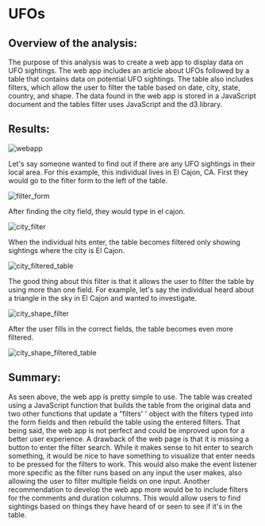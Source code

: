 # UFOs
## Overview of the analysis:
The purpose of this analysis was to create a web app to display data on UFO sightings. The web app includes an article about UFOs followed by a table that contains data on potential UFO sightings. The table also includes filters, which allow the user to filter the table based on date, city, state, country, and shape. The data found in the web app is stored in a JavaScript document and the tables filter uses JavaScript and the d3 library.
## Results:
![webapp](https://user-images.githubusercontent.com/107213807/185769640-43fe3028-74f2-45ed-9c34-27a8c0955242.png)

Let's say someone wanted to find out if there are any UFO sightings in their local area. For this example, this individual lives in El Cajon, CA. First they would go to the filter form to the left of the table.

![filter_form](https://user-images.githubusercontent.com/107213807/185769711-d181ad85-ad53-40aa-a62a-82d54bb0e2c2.png)

After finding the city field, they would type in el cajon.

![city_filter](https://user-images.githubusercontent.com/107213807/185769725-e88e38e1-923c-4223-a87d-b2d54577eb3e.png)

When the individual hits enter, the table becomes filtered only showing sightings where the city is El Cajon.

![city_filtered_table](https://user-images.githubusercontent.com/107213807/185769751-8f05a8f2-bd89-4cd4-9cc4-6587ee35df41.png)

The good thing about this filter is that it allows the user to filter the table by using more than one field. For example, let's say the individual heard about a triangle in the sky in El Cajon and wanted to investigate. 

![city_shape_filter](https://user-images.githubusercontent.com/107213807/185769841-a841c996-c4b8-44ca-b920-e95a61ccaa76.png)

After the user fills in the correct fields, the table becomes even more filtered.

![city_shape_filtered_table](https://user-images.githubusercontent.com/107213807/185769853-e33c0cb1-902d-42af-9268-920e2e9626e8.png)

## Summary:
As seen above, the web app is pretty simple to use. The table was created using a JavaScript function that builds the table from the original data and two other functions that update a "filters' ' object with the filters typed into the form fields and then rebuild the table using the entered filters. That being said, the web app is not perfect and could be improved upon for a better user experience. A drawback of the web page is that it is missing a button to enter the filter search. While it makes sense to hit enter to search something, it would be nice to have something to visualize that enter needs to be pressed for the filters to work. This would also make the event listener more specific as the filter runs based on any input the user makes, also allowing the user to filter multiple fields on one input. Another recommendation to develop the web app more would be to include filters for the comments and duration columns. This would allow users to find sightings based on things they have heard of or seen to see if it's in the table.


